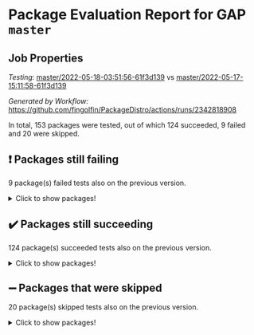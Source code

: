 # Package Evaluation Report for GAP `master`

## Job Properties

*Testing:* [master/2022-05-18-03:51:56-61f3d139](https://github.com/fingolfin/PackageDistro/blob/data/reports/master/2022-05-18-03:51:56-61f3d139) vs [master/2022-05-17-15:11:58-61f3d139](https://github.com/fingolfin/PackageDistro/blob/data/reports/master/2022-05-17-15:11:58-61f3d139)

*Generated by Workflow:* https://github.com/fingolfin/PackageDistro/actions/runs/2342818908

In total, 153 packages were tested, out of which 124 succeeded, 9 failed and 20 were skipped.

## :exclamation: Packages still failing

9 package(s) failed tests also on the previous version.
<details><summary>Click to show packages!</summary>

- fining 1.4.1 [(failure)](https://github.com/fingolfin/PackageDistro/runs/6482378661?check_suite_focus=true)
- francy 1.2.4 [(failure)](https://github.com/fingolfin/PackageDistro/runs/6482378955?check_suite_focus=true)
- hap 1.39 [(failure)](https://github.com/fingolfin/PackageDistro/runs/6482379688?check_suite_focus=true)
- normalizinterface 1.3.2 [(failure)](https://github.com/fingolfin/PackageDistro/runs/6482381209?check_suite_focus=true)
- packagemanager 1.2 [(failure)](https://github.com/fingolfin/PackageDistro/runs/6482381523?check_suite_focus=true)
- rcwa 4.6.4 [(failure)](https://github.com/fingolfin/PackageDistro/runs/6482382085?check_suite_focus=true)
- recog 1.3.2 [(failure)](https://github.com/fingolfin/PackageDistro/runs/6482382167?check_suite_focus=true)
- semigroups 4.0.0 [(failure)](https://github.com/fingolfin/PackageDistro/runs/6482382412?check_suite_focus=true)
- ugaly 4.0.2 [(failure)](https://github.com/fingolfin/PackageDistro/runs/6482383586?check_suite_focus=true)
</details>

## :heavy_check_mark: Packages still succeeding

124 package(s) succeeded tests also on the previous version.
<details><summary>Click to show packages!</summary>

- ace 5.4 [(success)](https://github.com/fingolfin/PackageDistro/runs/6482376393?check_suite_focus=true)
- aclib 1.3.2 [(success)](https://github.com/fingolfin/PackageDistro/runs/6482376437?check_suite_focus=true)
- agt 0.2 [(success)](https://github.com/fingolfin/PackageDistro/runs/6482376473?check_suite_focus=true)
- alnuth 3.2.1 [(success)](https://github.com/fingolfin/PackageDistro/runs/6482376517?check_suite_focus=true)
- anupq 3.2.6 [(success)](https://github.com/fingolfin/PackageDistro/runs/6482376558?check_suite_focus=true)
- atlasrep 2.1.2 [(success)](https://github.com/fingolfin/PackageDistro/runs/6482376607?check_suite_focus=true)
- autodoc 2022.03.10 [(success)](https://github.com/fingolfin/PackageDistro/runs/6482376653?check_suite_focus=true)
- automata 1.15 [(success)](https://github.com/fingolfin/PackageDistro/runs/6482376692?check_suite_focus=true)
- automgrp 1.3.2 [(success)](https://github.com/fingolfin/PackageDistro/runs/6482376745?check_suite_focus=true)
- autpgrp 1.10.2 [(success)](https://github.com/fingolfin/PackageDistro/runs/6482376819?check_suite_focus=true)
- cap 2022.05-02 [(success)](https://github.com/fingolfin/PackageDistro/runs/6482376866?check_suite_focus=true)
- caratinterface 2.3.3 [(success)](https://github.com/fingolfin/PackageDistro/runs/6482376911?check_suite_focus=true)
- cddinterface 2020.06.24 [(success)](https://github.com/fingolfin/PackageDistro/runs/6482376971?check_suite_focus=true)
- circle 1.6.5 [(success)](https://github.com/fingolfin/PackageDistro/runs/6482377043?check_suite_focus=true)
- classicpres 1.22 [(success)](https://github.com/fingolfin/PackageDistro/runs/6482377105?check_suite_focus=true)
- cohomolo 1.6.10 [(success)](https://github.com/fingolfin/PackageDistro/runs/6482377138?check_suite_focus=true)
- congruence 1.2.4 [(success)](https://github.com/fingolfin/PackageDistro/runs/6482377174?check_suite_focus=true)
- corelg 1.56 [(success)](https://github.com/fingolfin/PackageDistro/runs/6482377253?check_suite_focus=true)
- crime 1.6 [(success)](https://github.com/fingolfin/PackageDistro/runs/6482377299?check_suite_focus=true)
- crisp 1.4.5 [(success)](https://github.com/fingolfin/PackageDistro/runs/6482377340?check_suite_focus=true)
- crypting 0.10 [(success)](https://github.com/fingolfin/PackageDistro/runs/6482377393?check_suite_focus=true)
- cryst 4.1.24 [(success)](https://github.com/fingolfin/PackageDistro/runs/6482377438?check_suite_focus=true)
- crystcat 1.1.9 [(success)](https://github.com/fingolfin/PackageDistro/runs/6482377490?check_suite_focus=true)
- ctbllib 1.3.4 [(success)](https://github.com/fingolfin/PackageDistro/runs/6482377528?check_suite_focus=true)
- cubefree 1.19 [(success)](https://github.com/fingolfin/PackageDistro/runs/6482377601?check_suite_focus=true)
- curlinterface 2.2.2 [(success)](https://github.com/fingolfin/PackageDistro/runs/6482377661?check_suite_focus=true)
- cvec 2.7.5 [(success)](https://github.com/fingolfin/PackageDistro/runs/6482377712?check_suite_focus=true)
- datastructures 0.2.7 [(success)](https://github.com/fingolfin/PackageDistro/runs/6482377794?check_suite_focus=true)
- deepthought 1.0.5 [(success)](https://github.com/fingolfin/PackageDistro/runs/6482377894?check_suite_focus=true)
- design 1.7 [(success)](https://github.com/fingolfin/PackageDistro/runs/6482377993?check_suite_focus=true)
- difsets 2.3.1 [(success)](https://github.com/fingolfin/PackageDistro/runs/6482378086?check_suite_focus=true)
- digraphs 1.5.2 [(success)](https://github.com/fingolfin/PackageDistro/runs/6482378185?check_suite_focus=true)
- edim 1.3.5 [(success)](https://github.com/fingolfin/PackageDistro/runs/6482378271?check_suite_focus=true)
- example 4.3.1 [(success)](https://github.com/fingolfin/PackageDistro/runs/6482378356?check_suite_focus=true)
- factint 1.6.3 [(success)](https://github.com/fingolfin/PackageDistro/runs/6482378464?check_suite_focus=true)
- ferret 1.0.7 [(success)](https://github.com/fingolfin/PackageDistro/runs/6482378523?check_suite_focus=true)
- fga 1.4.0 [(success)](https://github.com/fingolfin/PackageDistro/runs/6482378588?check_suite_focus=true)
- float 1.0.3 [(success)](https://github.com/fingolfin/PackageDistro/runs/6482378709?check_suite_focus=true)
- format 1.4.3 [(success)](https://github.com/fingolfin/PackageDistro/runs/6482378751?check_suite_focus=true)
- forms 1.2.7 [(success)](https://github.com/fingolfin/PackageDistro/runs/6482378803?check_suite_focus=true)
- fplsa 1.2.5 [(success)](https://github.com/fingolfin/PackageDistro/runs/6482378842?check_suite_focus=true)
- fr 2.4.8 [(success)](https://github.com/fingolfin/PackageDistro/runs/6482378907?check_suite_focus=true)
- fwtree 1.3 [(success)](https://github.com/fingolfin/PackageDistro/runs/6482379022?check_suite_focus=true)
- gbnp 1.0.5 [(success)](https://github.com/fingolfin/PackageDistro/runs/6482379103?check_suite_focus=true)
- generalizedmorphismsforcap 2022.05-01 [(success)](https://github.com/fingolfin/PackageDistro/runs/6482379172?check_suite_focus=true)
- genss 1.6.6 [(success)](https://github.com/fingolfin/PackageDistro/runs/6482379233?check_suite_focus=true)
- gradedringforhomalg 2022.03-01 [(success)](https://github.com/fingolfin/PackageDistro/runs/6482379283?check_suite_focus=true)
- grape 4.8.5 [(success)](https://github.com/fingolfin/PackageDistro/runs/6482379339?check_suite_focus=true)
- groupoids 1.69 [(success)](https://github.com/fingolfin/PackageDistro/runs/6482379427?check_suite_focus=true)
- grpconst 2.6.2 [(success)](https://github.com/fingolfin/PackageDistro/runs/6482379491?check_suite_focus=true)
- guarana 0.96.3 [(success)](https://github.com/fingolfin/PackageDistro/runs/6482379547?check_suite_focus=true)
- guava 3.16 [(success)](https://github.com/fingolfin/PackageDistro/runs/6482379615?check_suite_focus=true)
- hapcryst 0.1.14 [(success)](https://github.com/fingolfin/PackageDistro/runs/6482379757?check_suite_focus=true)
- hecke 1.5.3 [(success)](https://github.com/fingolfin/PackageDistro/runs/6482379799?check_suite_focus=true)
- help 3.5 [(success)](https://github.com/fingolfin/PackageDistro/runs/6482379857?check_suite_focus=true)
- idrel 2.43 [(success)](https://github.com/fingolfin/PackageDistro/runs/6482379921?check_suite_focus=true)
- images 1.3.1 [(success)](https://github.com/fingolfin/PackageDistro/runs/6482379967?check_suite_focus=true)
- intpic 0.2.4 [(success)](https://github.com/fingolfin/PackageDistro/runs/6482380019?check_suite_focus=true)
- io 4.7.2 [(success)](https://github.com/fingolfin/PackageDistro/runs/6482380072?check_suite_focus=true)
- irredsol 1.4.3 [(success)](https://github.com/fingolfin/PackageDistro/runs/6482380114?check_suite_focus=true)
- json 2.1.0 [(success)](https://github.com/fingolfin/PackageDistro/runs/6482380162?check_suite_focus=true)
- jupyterkernel 1.4.1 [(success)](https://github.com/fingolfin/PackageDistro/runs/6482380216?check_suite_focus=true)
- jupyterviz 1.5.1 [(success)](https://github.com/fingolfin/PackageDistro/runs/6482380263?check_suite_focus=true)
- kan 1.34 [(success)](https://github.com/fingolfin/PackageDistro/runs/6482380322?check_suite_focus=true)
- kbmag 1.5.9 [(success)](https://github.com/fingolfin/PackageDistro/runs/6482380383?check_suite_focus=true)
- laguna 3.9.5 [(success)](https://github.com/fingolfin/PackageDistro/runs/6482380430?check_suite_focus=true)
- liealgdb 2.2.1 [(success)](https://github.com/fingolfin/PackageDistro/runs/6482380472?check_suite_focus=true)
- liepring 2.6 [(success)](https://github.com/fingolfin/PackageDistro/runs/6482380514?check_suite_focus=true)
- liering 2.4.2 [(success)](https://github.com/fingolfin/PackageDistro/runs/6482380562?check_suite_focus=true)
- linearalgebraforcap 2022.05-02 [(success)](https://github.com/fingolfin/PackageDistro/runs/6482380611?check_suite_focus=true)
- loops 3.4.1 [(success)](https://github.com/fingolfin/PackageDistro/runs/6482380655?check_suite_focus=true)
- lpres 1.0.3 [(success)](https://github.com/fingolfin/PackageDistro/runs/6482380694?check_suite_focus=true)
- majoranaalgebras 1.4 [(success)](https://github.com/fingolfin/PackageDistro/runs/6482380740?check_suite_focus=true)
- mapclass 1.4.5 [(success)](https://github.com/fingolfin/PackageDistro/runs/6482380786?check_suite_focus=true)
- matgrp 0.64 [(success)](https://github.com/fingolfin/PackageDistro/runs/6482380837?check_suite_focus=true)
- modisom 2.5.2 [(success)](https://github.com/fingolfin/PackageDistro/runs/6482380886?check_suite_focus=true)
- modulepresentationsforcap 2022.05-01 [(success)](https://github.com/fingolfin/PackageDistro/runs/6482380938?check_suite_focus=true)
- monoidalcategories 2022.05-02 [(success)](https://github.com/fingolfin/PackageDistro/runs/6482381000?check_suite_focus=true)
- nconvex 2020.11-04 [(success)](https://github.com/fingolfin/PackageDistro/runs/6482381049?check_suite_focus=true)
- nilmat 1.4.1 [(success)](https://github.com/fingolfin/PackageDistro/runs/6482381105?check_suite_focus=true)
- nock 1.5 [(success)](https://github.com/fingolfin/PackageDistro/runs/6482381147?check_suite_focus=true)
- nq 2.5.8 [(success)](https://github.com/fingolfin/PackageDistro/runs/6482381280?check_suite_focus=true)
- numericalsgps 1.3.0 [(success)](https://github.com/fingolfin/PackageDistro/runs/6482381349?check_suite_focus=true)
- openmath 11.5.1 [(success)](https://github.com/fingolfin/PackageDistro/runs/6482381416?check_suite_focus=true)
- orb 4.8.4 [(success)](https://github.com/fingolfin/PackageDistro/runs/6482381476?check_suite_focus=true)
- patternclass 2.4.2 [(success)](https://github.com/fingolfin/PackageDistro/runs/6482381593?check_suite_focus=true)
- permut 2.0.4 [(success)](https://github.com/fingolfin/PackageDistro/runs/6482381668?check_suite_focus=true)
- polenta 1.3.10 [(success)](https://github.com/fingolfin/PackageDistro/runs/6482381731?check_suite_focus=true)
- polymaking 0.8.6 [(success)](https://github.com/fingolfin/PackageDistro/runs/6482381784?check_suite_focus=true)
- primgrp 3.4.2 [(success)](https://github.com/fingolfin/PackageDistro/runs/6482381845?check_suite_focus=true)
- profiling 2.5.0 [(success)](https://github.com/fingolfin/PackageDistro/runs/6482381899?check_suite_focus=true)
- qpa 1.33 [(success)](https://github.com/fingolfin/PackageDistro/runs/6482381942?check_suite_focus=true)
- quagroup 1.8.3 [(success)](https://github.com/fingolfin/PackageDistro/runs/6482381993?check_suite_focus=true)
- radiroot 2.9 [(success)](https://github.com/fingolfin/PackageDistro/runs/6482382038?check_suite_focus=true)
- rds 1.8 [(success)](https://github.com/fingolfin/PackageDistro/runs/6482382128?check_suite_focus=true)
- repndecomp 1.2.1 [(success)](https://github.com/fingolfin/PackageDistro/runs/6482382233?check_suite_focus=true)
- repsn 3.1.0 [(success)](https://github.com/fingolfin/PackageDistro/runs/6482382279?check_suite_focus=true)
- resclasses 4.7.2 [(success)](https://github.com/fingolfin/PackageDistro/runs/6482382335?check_suite_focus=true)
- scscp 2.3.1 [(success)](https://github.com/fingolfin/PackageDistro/runs/6482382373?check_suite_focus=true)
- sglppow 2.2 [(success)](https://github.com/fingolfin/PackageDistro/runs/6482382449?check_suite_focus=true)
- sgpviz 0.999.5 [(success)](https://github.com/fingolfin/PackageDistro/runs/6482382478?check_suite_focus=true)
- simpcomp 2.1.14 [(success)](https://github.com/fingolfin/PackageDistro/runs/6482382524?check_suite_focus=true)
- singular 2020.12.18 [(success)](https://github.com/fingolfin/PackageDistro/runs/6482382580?check_suite_focus=true)
- sla 1.5.3 [(success)](https://github.com/fingolfin/PackageDistro/runs/6482382638?check_suite_focus=true)
- smallgrp 1.5 [(success)](https://github.com/fingolfin/PackageDistro/runs/6482382690?check_suite_focus=true)
- smallsemi 0.6.13 [(success)](https://github.com/fingolfin/PackageDistro/runs/6482382763?check_suite_focus=true)
- sonata 2.9.4 [(success)](https://github.com/fingolfin/PackageDistro/runs/6482382847?check_suite_focus=true)
- sophus 1.25 [(success)](https://github.com/fingolfin/PackageDistro/runs/6482382978?check_suite_focus=true)
- spinsym 1.5.2 [(success)](https://github.com/fingolfin/PackageDistro/runs/6482383055?check_suite_focus=true)
- symbcompcc 1.3.2 [(success)](https://github.com/fingolfin/PackageDistro/runs/6482383151?check_suite_focus=true)
- thelma 1.3 [(success)](https://github.com/fingolfin/PackageDistro/runs/6482383233?check_suite_focus=true)
- tomlib 1.2.9 [(success)](https://github.com/fingolfin/PackageDistro/runs/6482383321?check_suite_focus=true)
- toric 1.9.5 [(success)](https://github.com/fingolfin/PackageDistro/runs/6482383408?check_suite_focus=true)
- transgrp 3.6.2 [(success)](https://github.com/fingolfin/PackageDistro/runs/6482383498?check_suite_focus=true)
- unipot 1.5 [(success)](https://github.com/fingolfin/PackageDistro/runs/6482383647?check_suite_focus=true)
- unitlib 4.1.0 [(success)](https://github.com/fingolfin/PackageDistro/runs/6482383691?check_suite_focus=true)
- utils 0.72 [(success)](https://github.com/fingolfin/PackageDistro/runs/6482383750?check_suite_focus=true)
- uuid 0.7 [(success)](https://github.com/fingolfin/PackageDistro/runs/6482383799?check_suite_focus=true)
- walrus 0.9991 [(success)](https://github.com/fingolfin/PackageDistro/runs/6482383844?check_suite_focus=true)
- wedderga 4.10.2 [(success)](https://github.com/fingolfin/PackageDistro/runs/6482383902?check_suite_focus=true)
- xmod 2.88 [(success)](https://github.com/fingolfin/PackageDistro/runs/6482383942?check_suite_focus=true)
- xmodalg 1.22 [(success)](https://github.com/fingolfin/PackageDistro/runs/6482383988?check_suite_focus=true)
- yangbaxter 0.10.0 [(success)](https://github.com/fingolfin/PackageDistro/runs/6482384036?check_suite_focus=true)
- zeromqinterface 0.13 [(success)](https://github.com/fingolfin/PackageDistro/runs/6482384095?check_suite_focus=true)
</details>

## :heavy_minus_sign: Packages that were skipped

20 package(s) skipped tests also on the previous version.
<details><summary>Click to show packages!</summary>

- 4ti2interface 2022.03-01 [(skipped)](https://github.com/fingolfin/PackageDistro/runs/6482298927?check_suite_focus=true)
- browse 1.8.14 [(skipped)](https://github.com/fingolfin/PackageDistro/runs/6482298927?check_suite_focus=true)
- examplesforhomalg 2022.03-01 [(skipped)](https://github.com/fingolfin/PackageDistro/runs/6482298927?check_suite_focus=true)
- gapdoc 1.6.5 [(skipped)](https://github.com/fingolfin/PackageDistro/runs/6482298927?check_suite_focus=true)
- gauss 2022.03-01 [(skipped)](https://github.com/fingolfin/PackageDistro/runs/6482298927?check_suite_focus=true)
- gaussforhomalg 2022.03-01 [(skipped)](https://github.com/fingolfin/PackageDistro/runs/6482298927?check_suite_focus=true)
- gradedmodules 2022.03-01 [(skipped)](https://github.com/fingolfin/PackageDistro/runs/6482298927?check_suite_focus=true)
- homalg 2022.03-01 [(skipped)](https://github.com/fingolfin/PackageDistro/runs/6482298927?check_suite_focus=true)
- homalgtocas 2022.03-01 [(skipped)](https://github.com/fingolfin/PackageDistro/runs/6482298927?check_suite_focus=true)
- io_forhomalg 2022.03-01 [(skipped)](https://github.com/fingolfin/PackageDistro/runs/6482298927?check_suite_focus=true)
- itc 1.5.1 [(skipped)](https://github.com/fingolfin/PackageDistro/runs/6482298927?check_suite_focus=true)
- localizeringforhomalg 2022.03-01 [(skipped)](https://github.com/fingolfin/PackageDistro/runs/6482298927?check_suite_focus=true)
- matricesforhomalg 2022.04-01 [(skipped)](https://github.com/fingolfin/PackageDistro/runs/6482298927?check_suite_focus=true)
- modules 2022.03-01 [(skipped)](https://github.com/fingolfin/PackageDistro/runs/6482298927?check_suite_focus=true)
- polycyclic 2.16 [(skipped)](https://github.com/fingolfin/PackageDistro/runs/6482298927?check_suite_focus=true)
- ringsforhomalg 2022.04-01 [(skipped)](https://github.com/fingolfin/PackageDistro/runs/6482298927?check_suite_focus=true)
- sco 2022.03-01 [(skipped)](https://github.com/fingolfin/PackageDistro/runs/6482298927?check_suite_focus=true)
- toolsforhomalg 2022.04-03 [(skipped)](https://github.com/fingolfin/PackageDistro/runs/6482298927?check_suite_focus=true)
- toricvarieties 2022.03.23 [(skipped)](https://github.com/fingolfin/PackageDistro/runs/6482298927?check_suite_focus=true)
- xgap 4.31 [(skipped)](https://github.com/fingolfin/PackageDistro/runs/6482298927?check_suite_focus=true)
</details>

